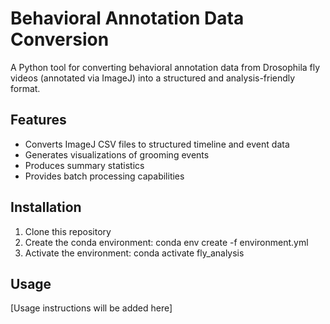 # Behavioral Annotation Data Conversion

A Python tool for converting behavioral annotation data from Drosophila fly videos (annotated via ImageJ) into a structured and analysis-friendly format.

## Features
- Converts ImageJ CSV files to structured timeline and event data
- Generates visualizations of grooming events
- Produces summary statistics
- Provides batch processing capabilities

## Installation

1. Clone this repository
2. Create the conda environment:
 conda env create -f environment.yml 
3. Activate the environment:
 conda activate fly_analysis 

 ## Usage

[Usage instructions will be added here]